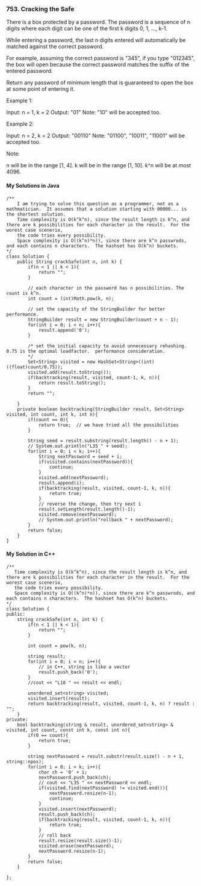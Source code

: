 ### 753. Cracking the Safe

There is a box protected by a password. The password is a sequence of n digits where each digit can be one of the first k digits 0, 1, ..., k-1.

While entering a password, the last n digits entered will automatically be matched against the correct password.

For example, assuming the correct password is "345", if you type "012345", the box will open because the correct password matches the suffix of the entered password.

Return any password of minimum length that is guaranteed to open the box at some point of entering it.

Example 1:

Input: n = 1, k = 2
Output: "01"
Note: "10" will be accepted too.

Example 2:

Input: n = 2, k = 2
Output: "00110"
Note: "01100", "10011", "11001" will be accepted too.
 
Note:

n will be in the range [1, 4].
k will be in the range [1, 10].
k^n will be at most 4096.

#### My Solutions in Java
```
/**
    I am trying to solve this question as a programmer, not as a mathmatician.  It assumes that a solution starting with 00000... is the shortest solution.
    Time complexity is O(k^k^n), since the result length is k^n, and there are k possibilities for each character in the result.  For the worest case scenerio, 
    the code tries every possibility.
    Space complexity is O((k^n)*n)), since there are k^n passwrods, and each contains n characters.  The hashset has O(k^n) buckets.
*/
class Solution {
    public String crackSafe(int n, int k) {
        if(n < 1 || k < 1){
            return "";
        }
        
        // each character in the password has n possibilities. The count is k^n.
        int count = (int)Math.pow(k, n);
        
        // set the capacity of the StringBuilder for better performance.
        StringBuilder result = new StringBuilder(count + n - 1);
        for(int i = 0; i < n; i++){
            result.append('0');
        }
        
        /* set the initial capacity to avoid unnecessary rehashing. 0.75 is the optimal loadfactor.  performance consideration.
        */
        Set<String> visited = new HashSet<String>((int)((float)count/0.75));
        visited.add(result.toString());
        if(backtracking(result, visited, count-1, k, n)){
            return result.toString();
        }
        return "";

    }
    private boolean backtracking(StringBuilder result, Set<String> visited, int count, int k, int n){
        if(count == 0){
            return true;  // we have tried all the possibilities
        }
        
        String seed = result.substring(result.length() - n + 1);
        // System.out.println("L35 " + seed);
        for(int i = 0; i < k; i++){
            String nextPassword = seed + i;
            if(visited.contains(nextPassword)){
                continue;
            }
            visited.add(nextPassword);
            result.append(i);
            if(backtracking(result, visited, count-1, k, n)){
                return true;
            }
            // reverse the change, then try next i
            result.setLength(result.length()-1);
            visited.remove(nextPassword);
            // System.out.println("rollback " + nextPassword);
        }
        return false;
    }
}
```

#### My Solution in C++
```
/**
   Time complexity is O(k^k^n), since the result length is k^n, and there are k possibilities for each character in the result.  For the worest case scenerio,
   the code tries every possibility.
   Space complexity is O((k^n)*n)), since there are k^n passwrods, and each contains n characters.  The hashset has O(k^n) buckets.
*/
class Solution {
public:
    string crackSafe(int n, int k) {
        if(n < 1 || k < 1){
            return "";
        }
        
        int count = pow(k, n);
        
        string result;
        for(int i = 0; i < n; i++){
            // in C++, string is like a vector
            result.push_back('0');
        }
        //cout << "L18 " << result << endl;
        
        unordered_set<string> visited;
        visited.insert(result);
        return backtracking(result, visited, count-1, k, n) ? result : "";
    }
private:
    bool backtracking(string & result, unordered_set<string> & visited, int count, const int k, const int n){
        if(0 == count){
            return true;
        }
        
        string nextPassword = result.substr(result.size() - n + 1, string::npos);
        for(int i = 0; i < k; i++){
            char ch = '0' + i;
            nextPassword.push_back(ch);
            // cout << "L35 " << nextPassword << endl;
            if(visited.find(nextPassword) != visited.end()){
                nextPassword.resize(n-1);
                continue;
            }
            visited.insert(nextPassword);
            result.push_back(ch);
            if(backtracking(result, visited, count-1, k, n)){
                return true;
            }
            // roll back
            result.resize(result.size()-1);
            visited.erase(nextPassword);
            nextPassword.resize(n-1);
        }
        return false;
    }

};
```
